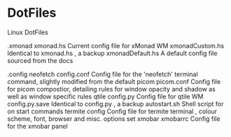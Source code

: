 # DotFiles
Linux DotFiles

.xmonad
  xmonad.hs             Current config file for xMonad WM
  xmonadCustom.hs       Identical to xmonad.hs , a backup 
  xmonadDefault.hs      A default config file sourced from the docs
  
.config
  neofetch 
    config.conf          Config file for the 'neofetch' terminal command, slightly modified from the default
  picom
    picom.conf          Config file for picom compostior, detailing rules for window opacity and shadow as well as window specific rules
  qtile
    config.py            Config file for qtile WM
    config.py.save       Identical to config.py , a backup
    autostart.sh        Shell script for on start commands
  termite
    config               Config file for termite terminal , colour scheme, font, browser and misc. options set
  xmobar
    xmobarrc            Config file for the xmobar panel

